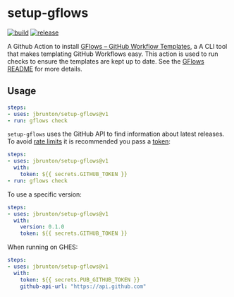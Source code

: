 # setup-gflows

[![build](https://github.com/jbrunton/setup-gflows/workflows/build/badge.svg?branch=develop)](https://github.com/jbrunton/setup-gflows/actions?query=branch%3Adevelop+workflow%3Abuild)
[![release](https://github.com/jbrunton/setup-gflows/workflows/release/badge.svg)](https://github.com/jbrunton/setup-gflows/actions?query=workflow%3Arelease)

A Github Action to install [GFlows – GitHub Workflow Templates](https://github.com/jbrunton/gflows), a A CLI tool that makes templating GitHub Workflows easy. This action is used to run checks to ensure the templates are kept up to date. See the [GFlows README](https://github.com/jbrunton/gflows/blob/develop/README.md) for more details.

## Usage

```yaml
steps:
- uses: jbrunton/setup-gflows@v1
- run: gflows check
```

`setup-gflows` uses the GitHub API to find information about latest releases. To avoid [rate limits](https://developer.github.com/v3/#rate-limiting) it is recommended you pass a [token](https://help.github.com/en/actions/configuring-and-managing-workflows/authenticating-with-the-github_token):

```yaml
steps:
- uses: jbrunton/setup-gflows@v1
  with:
    token: ${{ secrets.GITHUB_TOKEN }}
- run: gflows check
```

To use a specific version:

```yaml
steps:
- uses: jbrunton/setup-gflows@v1
  with:
    version: 0.1.0
    token: ${{ secrets.GITHUB_TOKEN }}
```

When running on GHES:

```yaml
steps:
- uses: jbrunton/setup-gflows@v1
  with:
    token: ${{ secrets.PUB_GITHUB_TOKEN }}
    github-api-url: "https://api.github.com"
```

